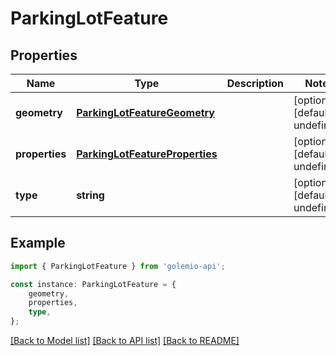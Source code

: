 # ParkingLotFeature


## Properties

Name | Type | Description | Notes
------------ | ------------- | ------------- | -------------
**geometry** | [**ParkingLotFeatureGeometry**](ParkingLotFeatureGeometry.md) |  | [optional] [default to undefined]
**properties** | [**ParkingLotFeatureProperties**](ParkingLotFeatureProperties.md) |  | [optional] [default to undefined]
**type** | **string** |  | [optional] [default to undefined]

## Example

```typescript
import { ParkingLotFeature } from 'golemio-api';

const instance: ParkingLotFeature = {
    geometry,
    properties,
    type,
};
```

[[Back to Model list]](../README.md#documentation-for-models) [[Back to API list]](../README.md#documentation-for-api-endpoints) [[Back to README]](../README.md)
